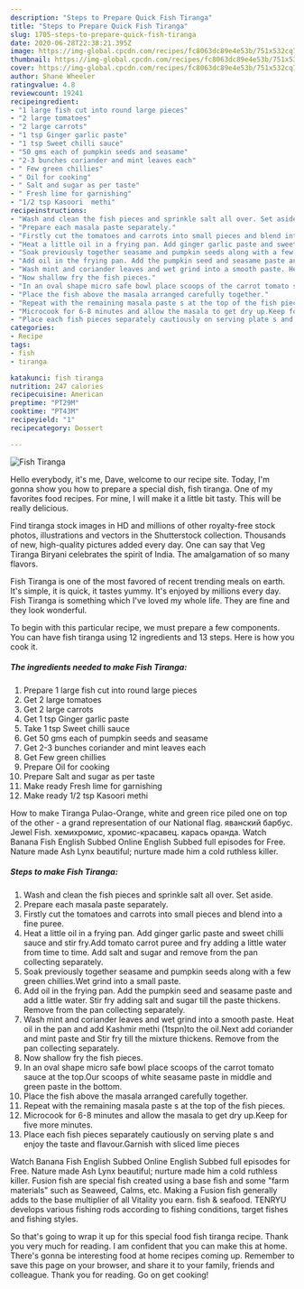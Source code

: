```yaml
---
description: "Steps to Prepare Quick Fish Tiranga"
title: "Steps to Prepare Quick Fish Tiranga"
slug: 1705-steps-to-prepare-quick-fish-tiranga
date: 2020-06-28T22:38:21.395Z
image: https://img-global.cpcdn.com/recipes/fc8063dc89e4e53b/751x532cq70/fish-tiranga-recipe-main-photo.jpg
thumbnail: https://img-global.cpcdn.com/recipes/fc8063dc89e4e53b/751x532cq70/fish-tiranga-recipe-main-photo.jpg
cover: https://img-global.cpcdn.com/recipes/fc8063dc89e4e53b/751x532cq70/fish-tiranga-recipe-main-photo.jpg
author: Shane Wheeler
ratingvalue: 4.8
reviewcount: 19241
recipeingredient:
- "1 large fish cut into round large pieces"
- "2 large tomatoes"
- "2 large carrots"
- "1 tsp Ginger garlic paste"
- "1 tsp Sweet chilli sauce"
- "50 gms each of pumpkin seeds and seasame"
- "2-3 bunches coriander and mint leaves each"
- " Few green chillies"
- " Oil for cooking"
- " Salt and sugar as per taste"
- " Fresh lime for garnishing"
- "1/2 tsp Kasoori  methi"
recipeinstructions:
- "Wash and clean the fish pieces and sprinkle salt all over. Set aside."
- "Prepare each masala paste separately."
- "Firstly cut the tomatoes and carrots into small pieces and blend into a fine puree."
- "Heat a little oil in a frying pan. Add ginger garlic paste and sweet chilli sauce and stir fry.Add tomato carrot puree and fry adding a little water from time to time. Add salt and sugar and remove from the pan collecting separately."
- "Soak previously together seasame and pumpkin seeds along with a few green chillies.Wet grind into a small paste."
- "Add oil in the frying pan. Add the pumpkin seed and seasame paste and add a little water. Stir fry adding salt and sugar till the paste thickens. Remove from the pan collecting separately."
- "Wash mint and coriander leaves and wet grind into a smooth paste. Heat oil in the pan and add Kashmir methi (1tspn)to the oil.Next add coriander and mint paste and Stir fry till the mixture thickens. Remove from the pan collecting separately."
- "Now shallow fry the fish pieces."
- "In an oval shape micro safe bowl place scoops of the carrot tomato sauce at the top.Our scoops of white seasame paste in middle and green paste in the bottom."
- "Place the fish above the masala arranged carefully together."
- "Repeat with the remaining masala paste s at the top of the fish pieces."
- "Microcook for 6-8 minutes and allow the masala to get dry up.Keep for five more minutes."
- "Place each fish pieces separately cautiously on serving plate s and enjoy the taste and flavour.Garnish with sliced lime pieces"
categories:
- Recipe
tags:
- fish
- tiranga

katakunci: fish tiranga 
nutrition: 247 calories
recipecuisine: American
preptime: "PT29M"
cooktime: "PT43M"
recipeyield: "1"
recipecategory: Dessert

---
```



![Fish Tiranga](https://img-global.cpcdn.com/recipes/fc8063dc89e4e53b/751x532cq70/fish-tiranga-recipe-main-photo.jpg)

Hello everybody, it's me, Dave, welcome to our recipe site. Today, I'm gonna show you how to prepare a special dish, fish tiranga. One of my favorites food recipes. For mine, I will make it a little bit tasty. This will be really delicious.

Find tiranga stock images in HD and millions of other royalty-free stock photos, illustrations and vectors in the Shutterstock collection. Thousands of new, high-quality pictures added every day. One can say that Veg Tiranga Biryani celebrates the spirit of India. The amalgamation of so many flavors.

Fish Tiranga is one of the most favored of recent trending meals on earth. It's simple, it is quick, it tastes yummy. It's enjoyed by millions every day. Fish Tiranga is something which I've loved my whole life. They are fine and they look wonderful.


To begin with this particular recipe, we must prepare a few components. You can have fish tiranga using 12 ingredients and 13 steps. Here is how you cook it.

<!--inarticleads1-->

##### The ingredients needed to make Fish Tiranga:

1. Prepare 1 large fish cut into round large pieces
1. Get 2 large tomatoes
1. Get 2 large carrots
1. Get 1 tsp Ginger garlic paste
1. Take 1 tsp Sweet chilli sauce
1. Get 50 gms each of pumpkin seeds and seasame
1. Get 2-3 bunches coriander and mint leaves each
1. Get  Few green chillies
1. Prepare  Oil for cooking
1. Prepare  Salt and sugar as per taste
1. Make ready  Fresh lime for garnishing
1. Make ready 1/2 tsp Kasoori  methi


How to make Tiranga Pulao-Orange, white and green rice piled one on top of the other - a grand representation of our National flag. яванский барбус. Jewel Fish. хемихромис, хромис-красавец. карась оранда. Watch Banana Fish English Subbed Online English Subbed full episodes for Free. Nature made Ash Lynx beautiful; nurture made him a cold ruthless killer. 

<!--inarticleads2-->

##### Steps to make Fish Tiranga:

1. Wash and clean the fish pieces and sprinkle salt all over. Set aside.
1. Prepare each masala paste separately.
1. Firstly cut the tomatoes and carrots into small pieces and blend into a fine puree.
1. Heat a little oil in a frying pan. Add ginger garlic paste and sweet chilli sauce and stir fry.Add tomato carrot puree and fry adding a little water from time to time. Add salt and sugar and remove from the pan collecting separately.
1. Soak previously together seasame and pumpkin seeds along with a few green chillies.Wet grind into a small paste.
1. Add oil in the frying pan. Add the pumpkin seed and seasame paste and add a little water. Stir fry adding salt and sugar till the paste thickens. Remove from the pan collecting separately.
1. Wash mint and coriander leaves and wet grind into a smooth paste. Heat oil in the pan and add Kashmir methi (1tspn)to the oil.Next add coriander and mint paste and Stir fry till the mixture thickens. Remove from the pan collecting separately.
1. Now shallow fry the fish pieces.
1. In an oval shape micro safe bowl place scoops of the carrot tomato sauce at the top.Our scoops of white seasame paste in middle and green paste in the bottom.
1. Place the fish above the masala arranged carefully together.
1. Repeat with the remaining masala paste s at the top of the fish pieces.
1. Microcook for 6-8 minutes and allow the masala to get dry up.Keep for five more minutes.
1. Place each fish pieces separately cautiously on serving plate s and enjoy the taste and flavour.Garnish with sliced lime pieces


Watch Banana Fish English Subbed Online English Subbed full episodes for Free. Nature made Ash Lynx beautiful; nurture made him a cold ruthless killer. Fusion fish are special fish created using a base fish and some &#34;farm materials&#34; such as Seaweed, Calms, etc. Making a Fusion fish generally adds to the base multiplier of all Vitality you earn. fish &amp; seafood. TENRYU develops various fishing rods according to fishing conditions, target fishes and fishing styles. 

So that's going to wrap it up for this special food fish tiranga recipe. Thank you very much for reading. I am confident that you can make this at home. There's gonna be interesting food at home recipes coming up. Remember to save this page on your browser, and share it to your family, friends and colleague. Thank you for reading. Go on get cooking!
